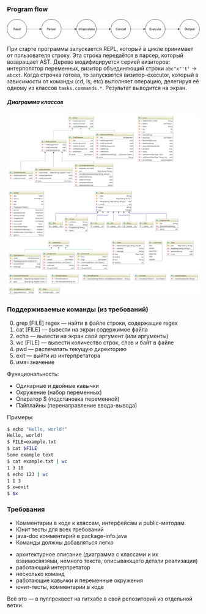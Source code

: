 ### Program flow

![](diagram2.png)

При старте программы запускается REPL, который в цикле принимает от пользователя строку. Эта строка передаётся в парсер, который возвращает AST. Дерево модифицируется серией визиторов: интерполятор переменных, визитор объединяющий строки `abc"x"'t'` → `abcxt`. Когда строчка готова, то запускается визитор-executor, который в зависимости от команды (cd, ls, etc) выполняет операцию, делегируя её одному из классов `tasks.commands.*`. Результат выводится на экран.

##### Диаграмма классов

![](diagram.png)


### Поддерживаемые команды (из требований)

0. grep [FILE] regex — найти в файле строки, содержащие regex 
1. cat [FILE] — вывести на экран содержимое файла
2. echo — вывести на экран свой аргумент (или аргументы)
3. wc [FILE] — вывести количество строк, слов и байт в файле
4. pwd — распечатать текущую директорию
5. exit — выйти из интерпретатора
6. имя=значение

Функциональность:

* Одинарные и двойные кавычки
* Окружение (набор переменных)
* Оператор $ (подстановка переменной)
* Пайплайны (перенаправление ввода-вывода)

Примеры:

```bash
$ echo "Hello, world!"
Hello, world!
$ FILE=example.txt
$ cat $FILE
Some example text
$ cat example.txt | wc
1 3 18
$ echo 123 | wc
1 1 3
$ x=exit
$ $x
```

### Требования

* Комментарии в коде к классам, интерфейсам и public-методам.
* Юнит тесты для всех требований
* java-doc комментарий в package-info.java
* Команды должны добавляться легко

- архитектурное описание (диаграмма с классами и их взаимосвязями, немного текста, описывающего детали реализации)
- работающий интерпретатор
- несколько команд
- работающие кавычки и переменные окружения
- юнит-тесты, комментарии в коде

Всё это — в пуллреквест на гитхабе в свой репозиторий из отдельной ветки.